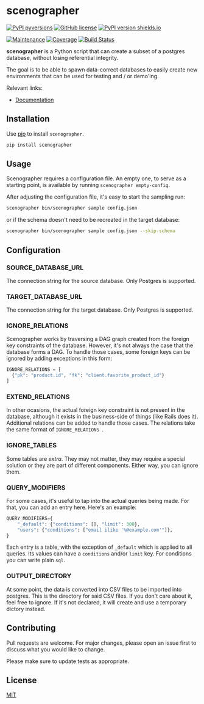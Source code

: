 # scenographer

[![PyPI pyversions](https://img.shields.io/pypi/pyversions/scenographer.svg?style=flat-square)](https://pypi.python.org/pypi/scenographer/)
[![GitHub license](https://img.shields.io/github/license/zyperco/scenographer.svg?style=flat-square)](https://github.com/zyperco/scenographer/blob/master/LICENSE)
[![PyPI version shields.io](https://img.shields.io/pypi/v/scenographer.svg?style=flat-square)](https://pypi.python.org/pypi/scenographer/)

[![Maintenance](https://img.shields.io/badge/Maintained%3F-yes-green.svg?style=flat-square)](https://GitHub.com/zyperco/scenographer/graphs/commit-activity)
[![Coverage](https://img.shields.io/codecov/c/github/zyperco/scenographer?style=flat-square)](https://codecov.io/gh/zyperco/scenographer)
[![Build Status](https://img.shields.io/travis/zyperco/scenographer/master?style=flat-square)](https://travis-ci.com/zyperco/scenographer)

**scenographer** is a Python script that can create a subset of a postgres database, without losing referential integrity.

The goal is to be able to spawn data-correct databases to easily create new environments that can be used for testing and / or demo'ing.

Relevant links:
  - [Documentation](https://zyperco.github.io/scenographer/)

## Installation

Use [pip](https://pip.pypa.io/en/stable/) to install `scenographer`.

```bash
pip install scenographer
```

## Usage

Scenographer requires a configuration file. An empty one, to serve as a starting point, is available by running `scenographer empty-config`.

After adjusting the configuration file, it's easy to start the sampling run:

```bash
scenographer bin/scenographer sample config.json
```

or if the schema doesn't need to be recreated in the target database:

```bash
scenographer bin/scenographer sample config.json --skip-schema
```

## Configuration

### SOURCE_DATABASE_URL

The connection string for the source database. Only Postgres is supported.

### TARGET_DATABASE_URL

The connection string for the target database. Only Postgres is supported.

### IGNORE_RELATIONS

Scenographer works by traversing a DAG graph created from the foreign key constraints of the database.
However, it's not always the case that the database forms a DAG. To handle those cases, some foreign keys can be ignored by adding exceptions in this form:

```python
IGNORE_RELATIONS = [
  {"pk": "product.id", "fk": "client.favorite_product_id"}
]
```

### EXTEND_RELATIONS

In other ocasions, the actual foreign key constraint is not present in the database, although it exists in the business-side of things (like Rails does it).
Additional relations can be added to handle those cases. The relations take the same format of `IGNORE_RELATIONS `.

### IGNORE_TABLES

Some tables are _extra_. They may not matter, they may require a special solution or they are part of different components. Either way, you can ignore them.

### QUERY_MODIFIERS

For some cases, it's useful to tap into the actual queries being made. For that, you can add an entry here. Here's an example:

```python
QUERY_MODIFIERS={
    "_default": {"conditions": [], "limit": 300},
    "users": {"conditions": ["email ilike '%@example.com'"]},
}
```

Each entry is a table, with the exception of `_default` which is applied to all queries. Its values can have a `conditions` and/or `limit` key. For conditions you can write plain `sql`.


### OUTPUT_DIRECTORY

At some point, the data is converted into CSV files to be imported into postgres. This is the directory for said CSV files. If you don't care about it, feel free to ignore. If it's not declared, it will create and use a temporary dictory instead.


## Contributing

Pull requests are welcome. For major changes, please open an issue first to discuss what you would like to change.

Please make sure to update tests as appropriate.

## License
[MIT](https://choosealicense.com/licenses/mit/)
